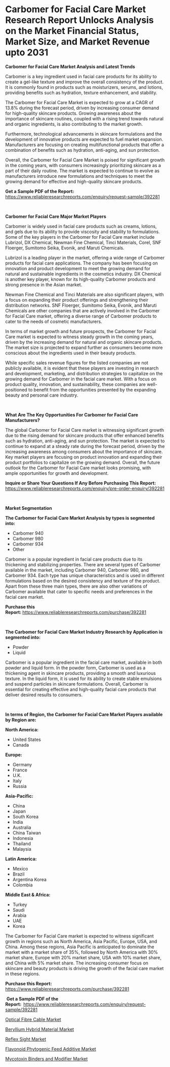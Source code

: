 <p><h1>Carbomer for Facial Care Market Research Report Unlocks Analysis on the Market Financial Status, Market Size, and Market Revenue upto 2031</h1></p><p><strong>Carbomer for Facial Care Market Analysis and Latest Trends</strong></p>
<p><p>Carbomer is a key ingredient used in facial care products for its ability to create a gel-like texture and improve the overall consistency of the product. It is commonly found in products such as moisturizers, serums, and lotions, providing benefits such as hydration, texture enhancement, and stability.</p><p>The Carbomer for Facial Care Market is expected to grow at a CAGR of 13.8% during the forecast period, driven by increasing consumer demand for high-quality skincare products. Growing awareness about the importance of skincare routines, coupled with a rising trend towards natural and organic ingredients, is also contributing to the market growth.</p><p>Furthermore, technological advancements in skincare formulations and the development of innovative products are expected to fuel market expansion. Manufacturers are focusing on creating multifunctional products that offer a combination of benefits such as hydration, anti-aging, and sun protection.</p><p>Overall, the Carbomer for Facial Care Market is poised for significant growth in the coming years, with consumers increasingly prioritizing skincare as a part of their daily routine. The market is expected to continue to evolve as manufacturers introduce new formulations and techniques to meet the growing demand for effective and high-quality skincare products.</p></p>
<p><strong>Get a Sample PDF of the Report:&nbsp;</strong> <a href="https://www.reliableresearchreports.com/enquiry/request-sample/392281">https://www.reliableresearchreports.com/enquiry/request-sample/392281</a></p>
<p>&nbsp;</p>
<p><strong>Carbomer for Facial Care Major Market Players</strong></p>
<p><p>Carbomer is widely used in facial care products such as creams, lotions, and gels due to its ability to provide viscosity and stability to formulations. Some of the key players in the Carbomer for Facial Care market include Lubrizol, DX Chemical, Newman Fine Chemical, Tinci Materials, Corel, SNF Floerger, Sumitomo Seika, Evonik, and Maruti Chemicals.</p><p>Lubrizol is a leading player in the market, offering a wide range of Carbomer products for facial care applications. The company has been focusing on innovation and product development to meet the growing demand for natural and sustainable ingredients in the cosmetics industry. DX Chemical is another key player, known for its high-quality Carbomer products and strong presence in the Asian market.</p><p>Newman Fine Chemical and Tinci Materials are also significant players, with a focus on expanding their product offerings and strengthening their distribution networks. SNF Floerger, Sumitomo Seika, Evonik, and Maruti Chemicals are other companies that are actively involved in the Carbomer for Facial Care market, offering a diverse range of Carbomer products to cater to the needs of cosmetic manufacturers.</p><p>In terms of market growth and future prospects, the Carbomer for Facial Care market is expected to witness steady growth in the coming years, driven by the increasing demand for natural and organic skincare products. The market size is projected to expand further as consumers become more conscious about the ingredients used in their beauty products.</p><p>While specific sales revenue figures for the listed companies are not publicly available, it is evident that these players are investing in research and development, marketing, and distribution strategies to capitalize on the growing demand for Carbomer in the facial care market. With a focus on product quality, innovation, and sustainability, these companies are well-positioned to benefit from the opportunities presented by the expanding beauty and personal care industry.</p></p>
<p>&nbsp;</p>
<p><strong>What Are The Key Opportunities For Carbomer for Facial Care Manufacturers?</strong></p>
<p><p>The global Carbomer for Facial Care market is witnessing significant growth due to the rising demand for skincare products that offer enhanced benefits such as hydration, anti-aging, and sun protection. The market is expected to continue to expand at a steady rate during the forecast period, driven by the increasing awareness among consumers about the importance of skincare. Key market players are focusing on product innovation and expanding their product portfolios to capitalize on the growing demand. Overall, the future outlook for the Carbomer for Facial Care market looks promising, with ample opportunities for growth and development.</p></p>
<p><strong>Inquire or Share Your Questions If Any Before Purchasing This Report:</strong> <a href="https://www.reliableresearchreports.com/enquiry/pre-order-enquiry/392281">https://www.reliableresearchreports.com/enquiry/pre-order-enquiry/392281</a></p>
<p>&nbsp;</p>
<p><strong>Market Segmentation</strong></p>
<p><strong>The Carbomer for Facial Care Market Analysis by types is segmented into:</strong></p>
<p><ul><li>Carbomer 940</li><li>Carbomer 980</li><li>Carbomer 934</li><li>Other</li></ul></p>
<p><p>Carbomer is a popular ingredient in facial care products due to its thickening and stabilizing properties. There are several types of Carbomer available in the market, including Carbomer 940, Carbomer 980, and Carbomer 934. Each type has unique characteristics and is used in different formulations based on the desired consistency and texture of the product. Apart from these three main types, there are also other variations of Carbomer available that cater to specific needs and preferences in the facial care market.</p></p>
<p><strong>Purchase this Report:&nbsp;</strong><a href="https://www.reliableresearchreports.com/purchase/392281">https://www.reliableresearchreports.com/purchase/392281</a></p>
<p>&nbsp;</p>
<p><strong>The Carbomer for Facial Care Market Industry Research by Application is segmented into:</strong></p>
<p><ul><li>Powder</li><li>Liquid</li></ul></p>
<p><p>Carbomer is a popular ingredient in the facial care market, available in both powder and liquid form. In the powder form, Carbomer is used as a thickening agent in skincare products, providing a smooth and luxurious texture. In the liquid form, it is used for its ability to create stable emulsions and suspend particles in skincare formulations. Overall, Carbomer is essential for creating effective and high-quality facial care products that deliver desired results to consumers.</p></p>
<p>&nbsp;</p>
<p><strong>In terms of Region, the Carbomer for Facial Care Market Players available by Region are:</strong></p>
<p>
    <p> <strong> North America: </strong>
        <ul>
            <li>United States</li>
            <li>Canada</li>
        </ul>
        </p> 
    <p> <strong> Europe: </strong>
        <ul>
            <li>Germany</li>
            <li>France</li>
            <li>U.K.</li>
            <li>Italy</li>
            <li>Russia</li>
        </ul>
        </p> 
    <p> <strong> Asia-Pacific: </strong>
        <ul>
            <li>China</li>
            <li>Japan</li>
            <li>South Korea</li>
            <li>India</li>
            <li>Australia</li>
            <li>China Taiwan</li>
            <li>Indonesia</li>
            <li>Thailand</li>
            <li>Malaysia</li>
        </ul>
        </p> 
    <p> <strong> Latin America: </strong>
        <ul>
            <li>Mexico</li>
            <li>Brazil</li>
            <li>Argentina Korea</li>
            <li>Colombia</li>
        </ul>
        </p> 
    <p> <strong> Middle East & Africa: </strong>
        <ul>
            <li>Turkey</li>
            <li>Saudi</li>
            <li>Arabia</li>
            <li>UAE</li>
            <li>Korea</li>
        </ul>
    </p>
    </p>
<p><p>The Carbomer for Facial Care market is expected to witness significant growth in regions such as North America, Asia Pacific, Europe, USA, and China. Among these regions, Asia Pacific is anticipated to dominate the market with a market share of 35%, followed by North America with 30% market share, Europe with 20% market share, USA with 10% market share, and China with 5% market share. The increasing consumer focus on skincare and beauty products is driving the growth of the facial care market in these regions.</p></p>
<p><strong>Purchase this Report: </strong><a href="https://www.reliableresearchreports.com/purchase/392281">https://www.reliableresearchreports.com/purchase/392281</a></p>
<p>&nbsp;<strong>Get a Sample PDF of the Report:&nbsp;&nbsp;</strong><a href="https://www.reliableresearchreports.com/enquiry/request-sample/392281">https://www.reliableresearchreports.com/enquiry/request-sample/392281</a></p>
<p><strong></strong></p>
<p><p><a href="https://view.publitas.com/reportprime-1/optical-fibre-cable-market-size-growth-outlook-from-2024-to-2031-projecting-at-markets-trends-analysis-by-application-regional-outlook-and-revenue/">Optical Fibre Cable Market</a></p><p><a href="https://artistic-helicopter-ca9.notion.site/Beryllium-Hybrid-Material-Market-Offer-Valuable-Insights-into-Market-Size-Market-Share-Market-Tren-26d3eec886fa4c169f87eb14b742d21c">Beryllium Hybrid Material Market</a></p><p><a href="https://view.publitas.com/reportprime-1/reflex-sight-market-size-furnishes-valuable-information-encompassing-market-share-market-trends-and-projections-spanning-from-2024-to-2031/">Reflex Sight Market</a></p><p><a href="https://picayune-night-cbd.notion.site/Flavonoid-Phytogenic-Feed-Additive-Market-with-the-goal-of-estimating-the-market-size-and-future-gro-02be34776acb4deb830ce78e82f50de1">Flavonoid Phytogenic Feed Additive Market</a></p><p><a href="https://valiant-lunge-8fe.notion.site/Mycotoxin-Binders-and-Modifier-Market-Offer-Valuable-Insights-into-Market-Size-Market-Share-Market-bdd4a92efa5b452c8ee1dc89bc5580fe">Mycotoxin Binders and Modifier Market</a></p></p>
